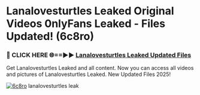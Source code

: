 # Lanalovesturtles Leaked Original Videos 0nlyFans Leaked - Files Updated! (6c8ro)

<h3>🔴 CLICK HERE 🌐==►► <a href="https://tinyurl.com/x26r9saj" rel="nofollow">Lanalovesturtles Leaked Updated Files</a></h3>

Get Lanalovesturtles Leaked and all content. Now you can access all videos and pictures of Lanalovesturtles Leaked. New Updated Files 2025!

[![6c8ro](https://i.imgur.com/LkgZPqh.gif)](https://tinyurl.com/x26r9saj)
lanalovesturtles leak